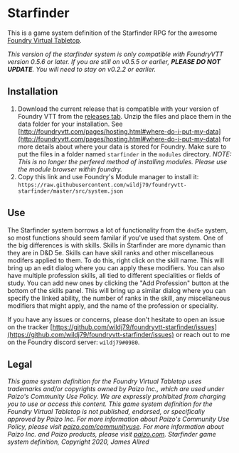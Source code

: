 # Starfinder

This is a game system definition of the Starfinder RPG for the awesome [Foundry Virtual Tabletop](http://foundryvtt.com/).

_This version of the starfinder system is only compatible with FoundryVTT version 0.5.6 or later. If you are still on v0.5.5 or earlier, **PLEASE DO NOT UPDATE**. You will need to stay on v0.2.2 or earlier._

## Installation
1. Download the current release that is compatible with your version of Foundry VTT from the [releases tab](https://github.com/wildj79/foundryvtt-starfinder/releases). Unzip the files and place them in the data folder for your installation. See [http://foundryvtt.com/pages/hosting.html#where-do-i-put-my-data](http://foundryvtt.com/pages/hosting.html#where-do-i-put-my-data) for more details about where your data is stored for Foundry. Make sure to put the files in a folder named `starfinder` in the `modules` directory. _NOTE: This is no longer the perfered method of installing modules. Please use the module browser within foundry._
2. Copy this link and use Foundry's Module manager to install it: `https://raw.githubusercontent.com/wildj79/foundryvtt-starfinder/master/src/system.json`

## Use

The Starfinder system borrows a lot of functionality from the `dnd5e` system, so most functions should seem familar if you've used that system. One of the big differences is with skills. Skills in Starfinder are more dynamic than they are in D&D 5e. Skills can have skill ranks and other miscellaneous modifers applied to them. To do this, right click on the skill name. This will bring up an edit dialog where you can apply these modifiers. You can also have multiple profession skills, all tied to different specialities or fields of study. You can add new ones by clicking the "Add Profession" button at the bottom of the skills panel. This will bring up a similar dialog where you can specify the linked ability, the number of ranks in the skill, any miscellaneous modifiers that might apply, and the name of the profession or speciality. 

If you have any issues or concerns, please don't hesitate to open an issue on the tracker [https://github.com/wildj79/foundryvtt-starfinder/issues](https://github.com/wildj79/foundryvtt-starfinder/issues) or reach out to me on the Foundry discord server: `wildj79#0980`.

## Legal

_This game system definition for the Foundry Virtual Tabletop uses trademarks and/or copyrights owned by Paizo Inc., which are used under Paizo's Community Use Policy. We are expressly prohibited from charging you to use or access this content. This game system definition for the Foundry Virtual Tabletop is not published, endorsed, or specifically approved by Paizo Inc. For more information about Paizo's Community Use Policy, please visit [paizo.com/communityuse](paizo.com/communityuse). For more information about Paizo Inc. and Paizo products, please visit [paizo.com](paizo.com)._
_Starfinder game system definition, Copyright 2020, James Allred_
